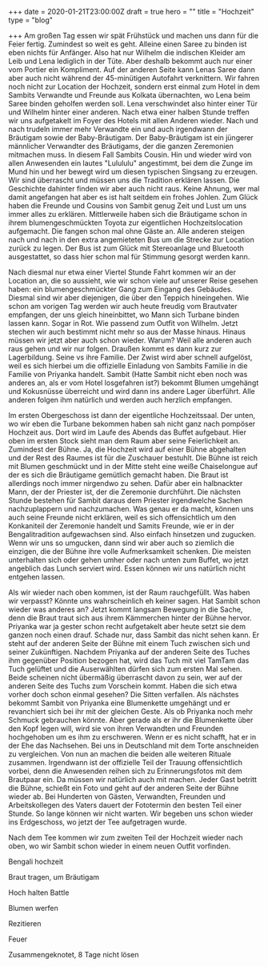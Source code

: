 +++
date = 2020-01-21T23:00:00Z
draft = true
hero = ""
title = "Hochzeit"
type = "blog"

+++
Am großen Tag essen wir spät Frühstück und machen uns dann für die Feier fertig. Zumindest so weit es geht. Alleine einen Saree zu binden ist eben nichts für Anfänger. Also hat nur Wilhelm die indischen Kleider am Leib und Lena lediglich in der Tüte. Aber deshalb bekommt auch nur einer vom Portier ein Kompliment. Auf der anderen Seite kann Lenas Saree dann aber auch nicht während der 45-minütigen Autofahrt verknittern. Wir fahren noch nicht zur Location der Hochzeit, sondern erst einmal zum Hotel in dem Sambits Verwandte und Freunde aus Kolkata übernachten, wo Lena beim Saree binden geholfen werden soll. Lena verschwindet also hinter einer Tür und Wilhelm hinter einer anderen. Nach etwa einer halben Stunde treffen wir uns aufgetakelt im Foyer des Hotels mit allen Anderen wieder. Nach und nach trudeln immer mehr Verwandte ein und auch irgendwann der Bräutigam sowie der Baby-Bräutigam. Der Baby-Bräutigam ist ein jüngerer männlicher Verwandter des Bräutigams, der die ganzen Zeremonien mitmachen muss. In diesem Fall Sambits Cousin. Hin und wieder wird von allen Anwesenden ein lautes "Lulululu" angestimmt, bei dem die Zunge im Mund hin und her bewegt wird um diesen typischen Singsang zu erzeugen. Wir sind überrascht und müssen uns die Tradition erklären lassen. Die Geschichte dahinter finden wir aber auch nicht raus. Keine Ahnung, wer mal damit angefangen hat aber es ist halt seitdem ein frohes Johlen. Zum Glück haben die Freunde und Cousins von Sambit genug Zeit und Lust um uns immer alles zu erklären. Mittlerweile haben sich die Bräutigame schon in ihrem blumengeschmückten Toyota zur eigentlichen Hochzeitslocation aufgemacht. Die fangen schon mal ohne Gäste an. Alle anderen steigen nach und nach in den extra angemieteten Bus um die Strecke zur Location zurück zu legen. Der Bus ist zum Glück mit Stereoanlage und Bluetooth ausgestattet, so dass hier schon mal für Stimmung gesorgt werden kann.

Nach diesmal nur etwa einer Viertel Stunde Fahrt kommen wir an der Location an, die so aussieht, wie wir schon viele auf unserer Reise gesehen haben: ein blumengeschmückter Gang zum Eingang des Gebäudes. Diesmal sind wir aber diejenigen, die über den Teppich hineingehen. Wie schon am vorigen Tag werden wir auch heute freudig vom Brautvater empfangen, der uns gleich hineinbittet, wo Mann sich Turbane binden lassen kann. Sogar in Rot. Wie passend zum Outfit von Wilhelm. Jetzt stechen wir auch bestimmt nicht mehr so aus der Masse hinaus. Hinaus müssen wir jetzt aber auch schon wieder. Warum? Weil alle anderen auch raus gehen und wir nur folgen. Draußen kommt es dann kurz zur Lagerbildung. Seine vs ihre Familie. Der Zwist wird aber schnell aufgelöst, weil es sich hierbei um die offizielle Einladung von Sambits Familie in die Familie von Priyanka handelt. Sambit (Hatte Sambit nicht eben noch was anderes an, als er vom Hotel losgefahren ist?) bekommt Blumen umgehängt und Kokusnüsse überreicht und wird dann ins andere Lager überführt. Alle anderen folgen ihm natürlich und werden auch herzlich empfangen. 

Im ersten Obergeschoss ist dann der eigentliche Hochzeitssaal. Der unten, wo wir eben die Turbane bekommen haben sah nicht ganz nach pompöser Hochzeit aus. Dort wird im Laufe des Abends das Buffet aufgebaut. Hier oben im ersten Stock sieht man dem Raum aber seine Feierlichkeit an. Zumindest der Bühne. Ja, die Hochzeit wird auf einer Bühne abgehalten und der Rest des Raumes ist für die Zuschauer bestuhlt. Die Bühne ist reich mit Blumen geschmückt und in der Mitte steht eine weiße Chaiselongue auf der es sich die Bräutigame gemütlich gemacht haben. Die Braut ist allerdings noch immer nirgendwo zu sehen. Dafür aber ein halbnackter Mann, der der Priester ist, der die Zeremonie durchführt. Die nächsten Stunde bestehen für Sambit daraus dem Priester irgendwelche Sachen nachzuplappern und nachzumachen. Was genau er da macht, können uns auch seine Freunde nicht erklären, weil es sich offensichtlich um den Konkaniteil der Zeremonie handelt und Samits Freunde, wie er in der Bengalitradition aufgewachsen sind. Also einfach hinsetzen und zugucken. Wenn wir uns so umgucken, dann sind wir aber auch so ziemlich die einzigen, die der Bühne ihre volle Aufmerksamkeit schenken. Die meisten unterhalten sich oder gehen umher oder nach unten zum Buffet, wo jetzt angeblich das Lunch serviert wird. Essen können wir uns natürlich nicht entgehen lassen.

Als wir wieder nach oben kommen, ist der Raum rauchgefüllt. Was haben wir verpasst? Könnte uns wahrscheinlich eh keiner sagen. Hat Sambit schon wieder was anderes an? Jetzt kommt langsam Bewegung in die Sache, denn die Braut traut sich aus ihrem Kämmerchen hinter der Bühne hervor. Priyanka war ja gester schon recht aufgetakelt aber heute setzt sie dem ganzen noch einen drauf. Schade nur, dass Sambit das nicht sehen kann. Er steht auf der anderen Seite der Bühne mit einem Tuch zwischen sich und seiner Zukünftigen. Nachdem Priyanka auf der anderen Seite des Tuches ihm gegenüber Position bezogen hat, wird das Tuch mit viel TamTam das Tuch gelüftet und die Auserwählten dürfen sich zum ersten Mal sehen. Beide scheinen nicht übermäßig überrascht davon zu sein, wer auf der anderen Seite des Tuchs zum Vorschein kommt. Haben die sich etwa vorher doch schon einmal gesehen? Die Sitten verfallen. Als nächstes bekommt Sambit von Priyanka eine Blumenkette umgehängt und er revanchiert sich bei ihr mit der gleichen Geste. Als ob Priyanka noch mehr Schmuck gebrauchen könnte. Aber gerade als er ihr die Blumenkette über den Kopf legen will, wird sie von ihren Verwandten und Freunden hochgehoben um es ihm zu erschweren. Wenn er es nicht schafft, hat er in der Ehe das Nachsehen. Bei uns in Deutschland mit dem Torte anschneiden zu vergleichen. Von nun an machen die beiden alle weiteren Rituale zusammen. Irgendwann ist der offizielle Teil der Trauung offensichtlich vorbei, denn die Anwesenden reihen sich zu Erinnerungsfotos mit dem Brautpaar ein. Da müssen wir natürlich auch mit machen. Jeder Gast betritt die Bühne, schießt ein Foto und geht auf der anderen Seite der Bühne wieder ab. Bei Hunderten von Gästen, Verwandten, Freunden und Arbeitskollegen des Vaters dauert der Fototermin den besten Teil einer Stunde. So lange können wir nicht warten. Wir begeben uns schon wieder ins Erdgeschoss, wo jetzt der Tee aufgetragen wurde.

Nach dem Tee kommen wir zum zweiten Teil der Hochzeit wieder nach oben, wo wir Sambit schon wieder in einem neuen Outfit vorfinden.

Bengali hochzeit

Braut tragen, um Bräutigam

Hoch halten Battle

Blumen werfen

Rezitieren

Feuer

Zusammengeknotet, 8 Tage nicht lösen